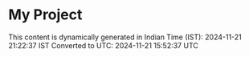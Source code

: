 # My Project

This content is dynamically generated in Indian Time (IST): 2024-11-21 21:22:37 IST
Converted to UTC: 2024-11-21 15:52:37 UTC
